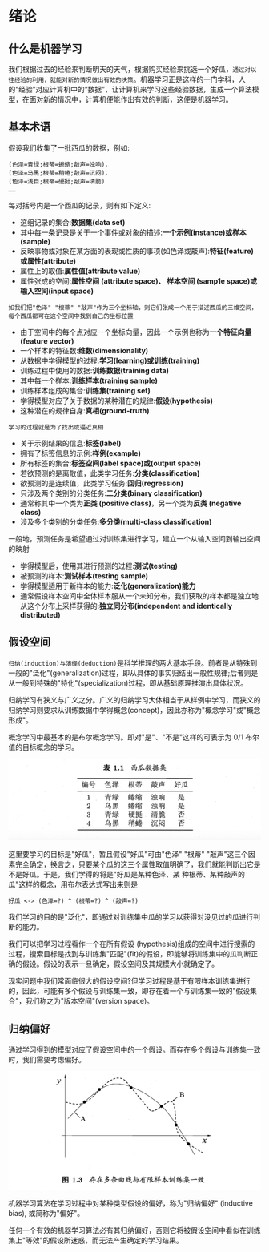 # 绪论
## 什么是机器学习

我们根据过去的经验来判断明天的天气，根据购买经验来挑选一个好瓜，`通过对以往经验的利用，就能对新的情况做出有效的决策`。机器学习正是这样的一门学科，人的“经验”对应计算机中的“数据”，让计算机来学习这些经验数据，生成一个算法模型，在面对新的情况中，计算机便能作出有效的判断，这便是机器学习。

## 基本术语

假设我们收集了一批西瓜的数据，例如:

    (色泽=青绿;根蒂=蜷缩;敲声=浊响)，
    (色泽=乌黑;根蒂=稍蜷;敲声=沉闷)，
    (色泽=浅自;根蒂=硬挺;敲声=清脆)
    ……

每对括号内是一个西瓜的记录，则有如下定义:

- 这组记录的集合:**数据集(data set)**
- 其中每一条记录是关于一个事件或对象的描述:**一个示例(instance)或样本(sample)**
- 反映事物或对象在某方面的表现或性质的事项(如色泽或敲声):**特征(feature)或属性(attribute)**
- 属性上的取值:**属性值(attribute value)**
- 属性张成的空间:**属性空间 (attribute space)、 样本空间 (samp1e space)或输入空间(input space)**

`如我们把"色泽" "根蒂" "敲声"作为三个坐标轴，则它们张成一个用于描述西瓜的三维空间，每个西瓜都可在这个空间中找到自己的坐标位置`

- 由于空间中的每个点对应一个坐标向量，因此一个示例也称为**一个特征向量(feature vector)**
- 一个样本的特征数:**维数(dimensionality)**
- 从数据中学得模型的过程:**学习(learning)或训练(training)**
- 训练过程中使用的数据:**训练数据(training data)**
- 其中每一个样本:**训练样本(training sample)**
- 训练样本组成的集合:**训练集(training set)**
- 学得模型对应了关于数据的某种潜在的规律:**假设(hypothesis)**
- 这种潜在的规律自身:**真相(ground-truth)**

`学习的过程就是为了找出或逼近真相`

- 关于示例结果的信息:**标签(label)**
- 拥有了标签信息的示例:**样例(example)**
- 所有标签的集合:**标签空间(label space)或(output space)**
- 若欲预测的是离散值，此类学习任务:**分类(classification)**
- 欲预测的是连续值，此类学习任务:**回归(regression)**
- 只涉及两个类别的分类任务:**二分类(binary classification)**
- 通常称其中一个类为**正类 (positive class)**，另一个类为**反类 (negative class)**
- 涉及多个类别的分类任务:**多分类(multi-class classification)**

一般地，预测任务是希望通过对训练集进行学习，建立一个从输入空间到输出空间的映射

- 学得模型后，使用其进行预测的过程:**测试(testing)**
- 被预测的样本:**测试样本(testing sample)**
- 学得模型适用于新样本的能力:**泛化(generalization)能力**
- 通常假设样本空间中全体样本服从一个未知分布，我们获取的样本都是独立地从这个分布上采样获得的:**独立同分布(independent and identically distributed)**

## 假设空间

`归纳(induction)与演绎(deduction)`是科学推理的两大基本手段。前者是从特殊到一般的"泛化"(generalization)过程，即从具体的事实归结出一般性规律;后者则是从一般到特殊的"特化"(specialization)过程，即从基础原理推演出具体状况。

归纳学习有狭义与广义之分。广义的归纳学习大体相当于从样例中学习，而狭义的归纳学习则要求从训练数据中学得概念(concept)，因此亦称为"概念学习"或"概念形成"。

概念学习中最基本的是布尔概念学习。即对"是"、"不是"这样的可表示为 0/1 布尔值的目标概念的学习。

![概念学习](/images/zzh01.png)

这里要学习的目标是"好瓜"，暂且假设"好瓜"可由"色泽" "根蒂" "敲声"这三个因素完全确定，换言之，只要某个瓜的这三个属性取值明确了，我们就能判断出它是不是好瓜。于是，我们学得的将是"好瓜是某种色泽、某 种根蒂、某种敲声的瓜"这样的概念，用布尔表达式写出来则是

    好瓜 <-> (色泽=?) ^ (根蒂=?) ^ (敲声=?)

我们学习的目的是"泛化"，即通过对训练集中瓜的学习以获得对没见过的瓜进行判断的能力。

我们可以把学习过程看作一个在所有假设 (hypothesis)组成的空间中进行搜索的过程，搜索目标是找到与训练集"匹配"(fit)的假设，即能够将训练集中的瓜判断正确的假设。假设的表示一旦确定，假设空间及其规模大小就确定了。

现实问题中我们常面临很大的假设空间?但学习过程是基于有限样本训练集进行的，因此，可能有多个假设与训练集一致，即存在着一个与训练集一致的"假设集合"，我们称之为"版本空间"(version space)。

## 归纳偏好

通过学习得到的模型对应了假设空间中的一个假设。而存在多个假设与训练集一致时，我们需要考虑偏好。

![多个假设](/images/zzh02.png)

机器学习算法在学习过程中对某种类型假设的偏好，称为"归纳偏好" (inductive bias), 或简称为"偏好"。

任何一个有效的机器学习算法必有其归纳偏好，否则它将被假设空间中看似在训练集上"等效"的假设所迷惑，而无法产生确定的学习结果。